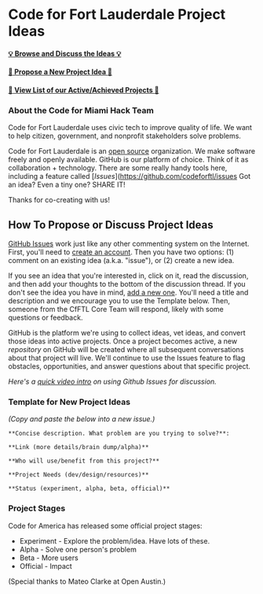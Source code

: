 # Code for Fort Lauderdale Project Ideas 

#### [:bulb: Browse and Discuss the Ideas :bulb:](https://github.com/Codeforftl/project-ideas/issues)
#### [:star2: Propose a New Project Idea :star2:](https://github.com/Codeforftl/project-ideas/issues/new)
#### [:floppy_disk: View List of our Active/Achieved Projects :floppy_disk:](http://codefor.miami/projects)

### About the Code for Miami Hack Team

Code for Fort Lauderdale uses civic tech to improve quality of life. We want to help citizen, government, and nonprofit stakeholders solve problems. 

Code for Fort Lauderdale is an [open source](https://en.wikipedia.org/wiki/Open_source) organization. We make software freely and openly available. GitHub is our platform of choice. Think of it as collaboration + technology. There are some really handy tools here, including a feature called [*Issues*](https://github.com/codeforftl/issues
Got an idea? Even a tiny one? SHARE IT!

Thanks for co-creating with us!

## How To Propose or Discuss Project Ideas

[GitHub Issues](https://guides.github.com/features/issues/) work just like any other commenting system on the Internet. First, you'll need to [create an account](https://github.com/join). Then you have two options: (1) comment on an existing idea (a.k.a. "issue"), or (2) create a new idea.

If you see an idea that you're interested in, click on it, read the discussion, and then add your thoughts to the bottom of the discussion thread. If you don't see the idea you have in mind, [add a new one](https://github.com/codeforftl/projects-ideas/issues/new). You'll need a title and description and we encourage you to use the Template below. Then, someone from the CfFTL Core Team will respond, likely with some questions or feedback. 

GitHub is the platform we're using to collect ideas, vet ideas, and convert those ideas into active projects. Once a project becomes active, a new *repository* on GitHub will be created where all subsequent conversations about that project will live. We'll continue to use the Issues feature to flag obstacles, opportunities, and answer questions about that specific project.

*Here's a [quick video intro](https://www.youtube.com/watch?v=KlrJVSJRUN4) on using Github Issues for discussion.*

### Template for New Project Ideas

*(Copy and paste the below into a new issue.)*

```
**Concise description. What problem are you trying to solve?**: 

**Link (more details/brain dump/alpha)**

**Who will use/benefit from this project?**

**Project Needs (dev/design/resources)**

**Status (experiment, alpha, beta, official)**

```

### Project Stages

Code for America has released some official project stages:

- Experiment - Explore the problem/idea. Have lots of these.
- Alpha - Solve one person's problem
- Beta - More users
- Official - Impact

(Special thanks to Mateo Clarke at Open Austin.)

